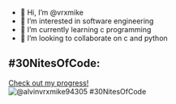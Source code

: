 - 👋 Hi, I’m @vrxmike
- 👀 I’m interested in software engineering
- 🌱 I’m currently learning c programming
- 💞️ I’m looking to collaborate on c and python

## #30NitesOfCode:
  [Check out my progress!](https://www.codedex.io/@alvinvrxmike94305/30-nites-of-code)  
  ![@alvinvrxmike94305 #30NitesOfCode](https://www.codedex.io/api/petStatus?user=alvinvrxmike94305)
